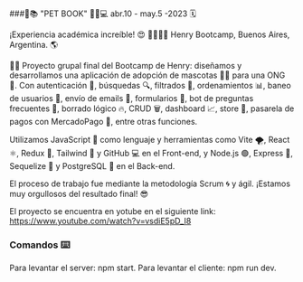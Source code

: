 
###🐾📚 "PET BOOK" 🐶🐱💻
  abr.10 - may.5 -2023 🗓️


¡Experiencia académica increíble! 😍
👨‍💻👩‍💻 Henry Bootcamp, Buenos Aires, Argentina. 🌎


🐾📱 Proyecto grupal final del Bootcamp de Henry: diseñamos y desarrollamos una aplicación de adopción de mascotas 🐶🐱 para una ONG 🏥. Con autenticación 🔑, búsquedas 🔍, filtrados 🧹, ordenamientos 📊, baneo de usuarios 🚫, envío de emails 📧, formularios 📝, bot de preguntas frecuentes 🤖, borrado lógico 🔥, CRUD 🗑️, dashboard 📈, store 🏬, pasarela de pagos con MercadoPago 💸, entre otras funciones.


Utilizamos JavaScript 🚀 como lenguaje y herramientas como Vite 🌪️, React ⚛️, Redux 🔄, Tailwind 🎨 y GitHub 💻 en el Front-end, y Node.js 🟢, Express 🚂, Sequelize 🐬 y PostgreSQL 🐘 en el Back-end.


El proceso de trabajo fue mediante la metodología Scrum 🌀 y ágil. ¡Estamos muy orgullosos del resultado final! 😎


El proyecto se encuentra en yotube en el siguiente link: https://www.youtube.com/watch?v=vsdiE5pD_I8

### Comandos ⌨️ 

Para levantar el server: npm start.
Para levantar el cliente: npm run dev.
